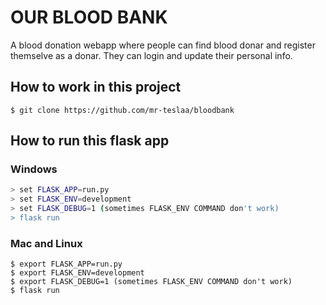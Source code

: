# OUR BLOOD BANK
A blood donation webapp where people can find blood donar and register themselve as a donar. They can login and update their personal info.

## How to work in this project
``` 
$ git clone https://github.com/mr-teslaa/bloodbank
```


## How to run this flask app

### Windows
``` bash
> set FLASK_APP=run.py
> set FLASK_ENV=development
> set FLASK_DEBUG=1 (sometimes FLASK_ENV COMMAND don't work)
> flask run
```

### Mac and Linux
``` shell
$ export FLASK_APP=run.py
$ export FLASK_ENV=development
$ export FLASK_DEBUG=1 (sometimes FLASK_ENV COMMAND don't work)
$ flask run
```
